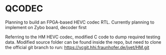 # QCODEC
Planning to build an FPGA-based HEVC codec RTL. Currently planning to implement on Zybo board, decoder first

Referring to the HM HEVC codec, modified C code to dump required testing data. Modified source folder can be found inside the repo, but need to clone the official git branch to run:
https://vcgit.hhi.fraunhofer.de/jvet/HM.git
